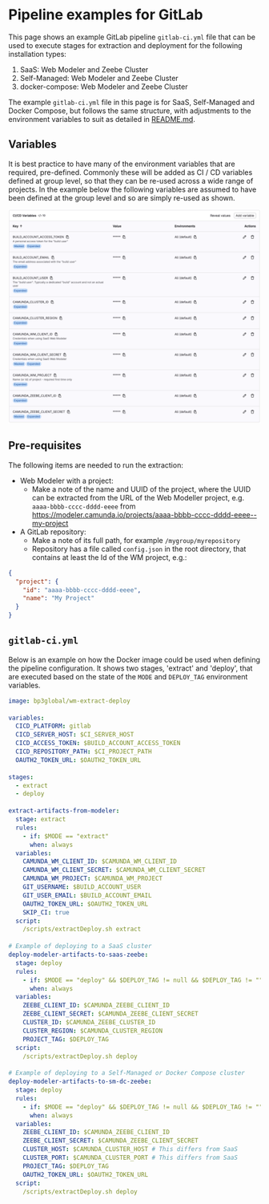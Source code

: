 # Pipeline examples for GitLab
This page shows an example GitLab pipeline `gitlab-ci.yml` file that can be used to execute stages for extraction and deployment for the following installation types:

1. SaaS: Web Modeler and Zeebe Cluster
2. Self-Managed: Web Modeler and Zeebe Cluster
3. docker-compose: Web Modeler and Zeebe Cluster

The example `gitlab-ci.yml` file in this page is for SaaS, Self-Managed and Docker Compose, but follows the same structure, 
with adjustments to the environment variables to suit as detailed in [README.md](./README.md#supported-environment-variables).

## Variables
It is best practice to have many of the environment variables that are required, pre-defined.
Commonly these will be added as CI / CD variables defined at group level, so that they can be re-used across a
wide range of projects. In the example below the following variables are assumed to have
been defined at the group level and so are simply re-used as shown.

![GitLab CI/CD environment variable configuration](images/gl-cicd-env-vars.png)

## Pre-requisites
The following items are needed to run the extraction:

* Web Modeler with a project:
  * Make a note of the name and UUID of the project, where the UUID can be extracted from the URL of the Web Modeller project, e.g. `aaaa-bbbb-cccc-dddd-eeee` from https://modeler.camunda.io/projects/aaaa-bbbb-cccc-dddd-eeee--my-project
* A GitLab repository:
  * Make a note of its full path, for example `/mygroup/myrepository`
  * Repository has a file called `config.json` in the root directory, that contains at least the Id of the WM project, e.g.:

```json
{
  "project": {
    "id": "aaaa-bbbb-cccc-dddd-eeee",
    "name": "My Project"
  }
}
```

## `gitlab-ci.yml`
Below is an example on how the Docker image could be used when defining the pipeline configuration. It shows two stages, 'extract' and 'deploy', that are executed based on the state of the `MODE` and `DEPLOY_TAG` environment variables.

```yaml
image: bp3global/wm-extract-deploy

variables:
  CICD_PLATFORM: gitlab
  CICD_SERVER_HOST: $CI_SERVER_HOST
  CICD_ACCESS_TOKEN: $BUILD_ACCOUNT_ACCESS_TOKEN
  CICD_REPOSITORY_PATH: $CI_PROJECT_PATH
  OAUTH2_TOKEN_URL: $OAUTH2_TOKEN_URL

stages:
  - extract
  - deploy

extract-artifacts-from-modeler:
  stage: extract
  rules:
    - if: $MODE == "extract"
      when: always
  variables:
    CAMUNDA_WM_CLIENT_ID: $CAMUNDA_WM_CLIENT_ID
    CAMUNDA_WM_CLIENT_SECRET: $CAMUNDA_WM_CLIENT_SECRET
    CAMUNDA_WM_PROJECT: $CAMUNDA_WM_PROJECT
    GIT_USERNAME: $BUILD_ACCOUNT_USER
    GIT_USER_EMAIL: $BUILD_ACCOUNT_EMAIL
    OAUTH2_TOKEN_URL: $OAUTH2_TOKEN_URL
    SKIP_CI: true
  script:
    /scripts/extractDeploy.sh extract

# Example of deploying to a SaaS cluster
deploy-modeler-artifacts-to-saas-zeebe:
  stage: deploy
  rules:
    - if: $MODE == "deploy" && $DEPLOY_TAG != null && $DEPLOY_TAG != ""
      when: always
  variables:
    ZEEBE_CLIENT_ID: $CAMUNDA_ZEEBE_CLIENT_ID
    ZEEBE_CLIENT_SECRET: $CAMUNDA_ZEEBE_CLIENT_SECRET
    CLUSTER_ID: $CAMUNDA_ZEEBE_CLUSTER_ID
    CLUSTER_REGION: $CAMUNDA_CLUSTER_REGION
    PROJECT_TAG: $DEPLOY_TAG
  script:
    /scripts/extractDeploy.sh deploy

# Example of deploying to a Self-Managed or Docker Compose cluster
deploy-modeler-artifacts-to-sm-dc-zeebe:
  stage: deploy
  rules:
    - if: $MODE == "deploy" && $DEPLOY_TAG != null && $DEPLOY_TAG != ""
      when: always
  variables:
    ZEEBE_CLIENT_ID: $CAMUNDA_ZEEBE_CLIENT_ID
    ZEEBE_CLIENT_SECRET: $CAMUNDA_ZEEBE_CLIENT_SECRET
    CLUSTER_HOST: $CAMUNDA_CLUSTER_HOST # This differs from SaaS
    CLUSTER_PORT: $CAMUNDA_CLUSTER_PORT # This differs from SaaS
    PROJECT_TAG: $DEPLOY_TAG
    OAUTH2_TOKEN_URL: $OAUTH2_TOKEN_URL
  script:
    /scripts/extractDeploy.sh deploy
```

